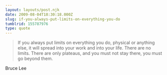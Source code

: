 ```yaml
---
layout: layouts/post.njk
date: 2009-08-04T18:30:18.000Z
slug: if-you-always-put-limits-on-everything-you-do
tumblrid: 155787976
type: quote
---
```

> If you always put limits on everything you do, physical or anything else, it will spread into your work and into your life. There are no limits. There are only plateaus, and you must not stay there, you must go beyond them.

Bruce Lee

